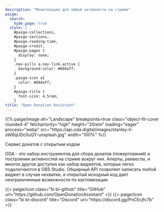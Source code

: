 ```yaml
---
description: "Монетизация для любой активности на стриме"
paige:
  search:
    hide_page: true
  style: |
    #paige-collections,
    #paige-sections,
    #paige-reading-time,
    #paige-credit,
    #paige-pages {
      display: none;
    }
    .nav-pills a.nav-link.active {
      background-color: #684aff;
    }
    .paige-icon a{
      color: #684aff;
    }
    #paige-title {
      font-size: 4.5rem;
    }
title: "Open Donation Assistant"
---
```


<p>{{% paige/image alt="Landscape" breakpoints=true class="object-fit-cover rounded-4" fetchpriority="high" height="20rem" loading="eager" process="webp" src="https://api.oda.digital/images/stanley-li-sW6qUDc0uQY-unsplash.jpg" width="100%" %}}</p>

<p class="display-5 fw-bold h5 text-center">Сервис донатов c открытым кодом</p>

<div class="container-fluid">
    <div class="justify-content-center row">
        <div class="col col-auto col-lg-7 px-0">
            <p class="lead text-justify">ODA - это набор инструментов для сбора донатов (пожертований) и построения активностей на стриме вокруг них. Алерты, реквесты, и многое другое доступно как набор виджетов, которые легко подключаются в OBS Studio. Обширный API позволяет написать любой виджет в случае нехватки, а открытый исходный код дает неограниченные возможности по кастомизации</p>
        </div>
    </div>
</div>

<div class="column-gap-3 d-flex display-6 justify-content-center mb-3">
{{< paige/icon class="bi bi-github" title="GitHub" url="https://github.com/OpenDonationAssistant" >}}
{{< paige/icon class="bi bi-discord" title="Discord" url="https://discord.gg/PnCEcjfc7b" >}}
</div>
